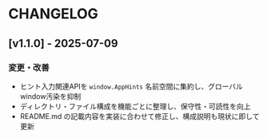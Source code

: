 # CHANGELOG

## [v1.1.0] - 2025-07-09

### 変更・改善
- ヒント入力関連APIを `window.AppHints` 名前空間に集約し、グローバルwindow汚染を抑制
- ディレクトリ・ファイル構成を機能ごとに整理し、保守性・可読性を向上
- README.md の記載内容を実装に合わせて修正し、構成説明も現状に即して更新
